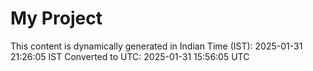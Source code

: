 # My Project

This content is dynamically generated in Indian Time (IST): 2025-01-31 21:26:05 IST
Converted to UTC: 2025-01-31 15:56:05 UTC
